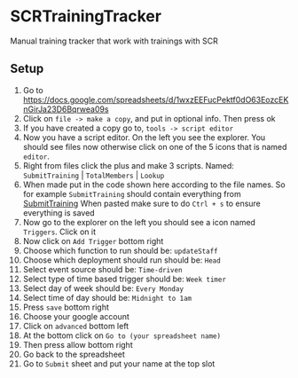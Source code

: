 # SCRTrainingTracker
Manual training tracker that work with trainings with SCR


## Setup
1. Go to https://docs.google.com/spreadsheets/d/1wxzEEFucPektf0dO63EozcEKnGirJa23D6Bqrwea09s
2. Click on `file -> make a copy`, and put in optional info. Then press ok
3. If you have created a copy go to, `tools -> script editor`
4. Now you have a script editor. On the left you see the explorer. You should see files now otherwise click on one of the 5 icons that is named `editor`.
5. Right from files click the plus and make 3 scripts. Named: `SubmitTraining` | `TotalMembers` | `Lookup`
6. When made put in the code shown here according to the file names. So for example `SubmitTraining` should contain everything from [SubmitTraining](https://github.com/lavaglijder/SCRTrainingTracker/blob/main/SubmitTraining.gs) When pasted make sure to do `Ctrl + s` to ensure everything is saved
7. Now go to the explorer on the left you should see a icon named `Triggers`. Click on it
8. Now click on `Add Trigger` bottom right
9. Choose which function to run should be: `updateStaff`
10. Choose which deployment should run should be: `Head`
11. Select event source should be: `Time-driven`
12. Select type of time based trigger should be: `Week timer`
13. Select day of week should be: `Every Monday`
14. Select time of day should be: `Midnight to 1am`
15. Press `save` bottom right
16. Choose your google account
17. Click on `advanced` bottom left
18. At the bottom click on `Go to (your spreadsheet name)`
19. Then press allow bottom right
20. Go back to the spreadsheet
21. Go to `Submit` sheet and put your name at the top slot

